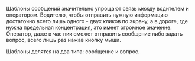 Шаблоны сообщений значительно упрощают связь между водителем и оператором. Водителю, чтобы отправить нужную информацию достаточно всего лишь одного - двух кликов по экрану, а в дороге, где нужна предельная концентрация, это имеет огромное значение. Оператор, даже в час пик сможет отправить сообщение либо задать вопрос, всего лишь раз нажав кнопку мыши. 

Шаблоны делятся на два типа: сообщение и вопрос.